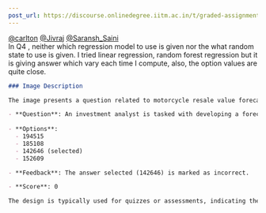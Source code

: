 ```yaml
---
post_url: https://discourse.onlinedegree.iitm.ac.in/t/graded-assignment-6/169283/41
---
```

[@carlton](/u/carlton) [@Jivraj](/u/jivraj) [@Saransh\_Saini](/u/saransh_saini)  
In Q4 , neither which regression model to use is given nor the what random state to use is given. I tried linear regression, random forest regression but it is giving answer which vary each time I compute, also, the option values are quite close.

```markdown
### Image Description

The image presents a question related to motorcycle resale value forecasting. It is structured as follows:

- **Question**: An investment analyst is tasked with developing a forecasting model to predict future resale prices by brand and segment for the Hero - HF Deluxe in Punjab, using historical data.
  
- **Options**:
  - 194515
  - 185108
  - 142646 (selected)
  - 152609

- **Feedback**: The answer selected (142646) is marked as incorrect.

- **Score**: 0

The design is typically used for quizzes or assessments, indicating the selection and correctness of responses.
```